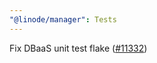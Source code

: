 ```yaml
---
"@linode/manager": Tests
---
```


Fix DBaaS unit test flake ([#11332](https://github.com/linode/manager/pull/11332))
